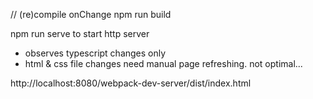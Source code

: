 // (re)compile onChange
npm run build

npm run serve
to
start http server 
- observes typescript changes only
- html & css file changes need manual page refreshing. not optimal...

http://localhost:8080/webpack-dev-server/dist/index.html